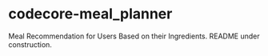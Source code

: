 # codecore-meal_planner

Meal Recommendation for Users Based on their Ingredients. README under construction.
